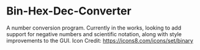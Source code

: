 # Bin-Hex-Dec-Converter
A number conversion program. Currently in the works, looking to add support for negative numbers and scientific notation, along with style improvements to the GUI.
Icon Credit: https://icons8.com/icons/set/binary
